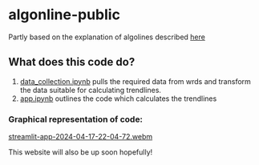 # algonline-public
Partly based on the explanation of algolines described [here](https://www.reddit.com/r/RealDayTrading/comments/rf6crv/what_are_algo_lines/)

## What does this code do?
1. [data_collection.ipynb](https://github.com/elliotchung/algoline-public/blob/main/data_collection.ipynb) pulls the required data from wrds and transform the data suitable for calculating trendlines.
2. [app.ipynb](https://github.com/elliotchung/algoline-public/blob/main/app.ipynb) outlines the code which calculates the trendlines

### Graphical representation of code:
[streamlit-app-2024-04-17-22-04-72.webm](https://github.com/elliotchung/algoline-public/assets/101564632/834412fa-bb6e-4e1b-9a65-3ea48f203b35)

This website will also be up soon hopefully!
